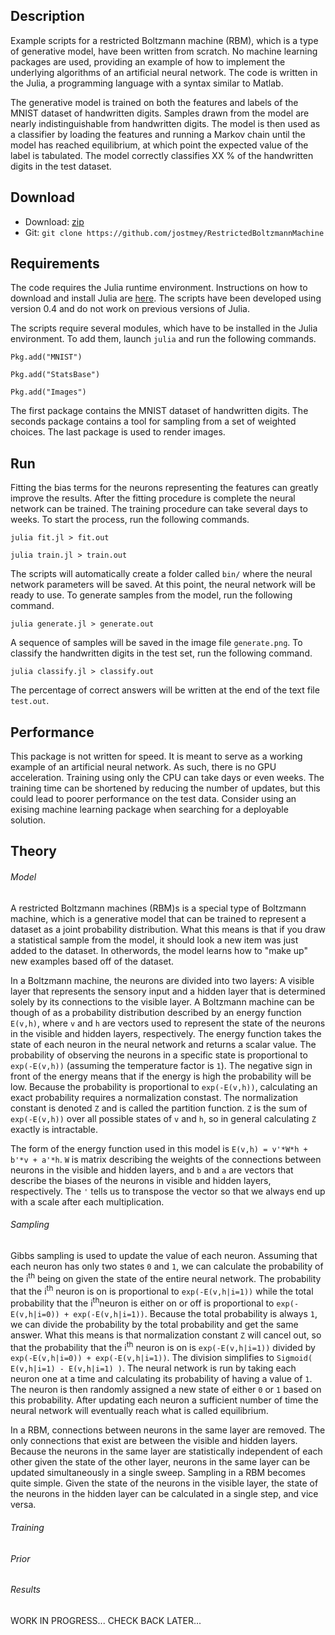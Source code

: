 ## Description

Example scripts for a restricted Boltzmann machine (RBM), which is a type of generative model, have been written from scratch. No machine learning packages are used, providing an example of how to implement the underlying algorithms of an artificial neural network. The code is written in the Julia, a programming language with a syntax similar to Matlab.

The generative model is trained on both the features and labels of the MNIST dataset of handwritten digits. Samples drawn from the model are nearly indistinguishable from handwritten digits. The model is then used as a classifier by loading the features and running a Markov chain until the model has reached equilibrium, at which point the expected value of the label is tabulated. The model correctly classifies XX % of the handwritten digits in the test dataset.

## Download

* Download: [zip](https://github.com/jostmey/RestrictedBoltzmannMachine/zipball/master)
* Git: `git clone https://github.com/jostmey/RestrictedBoltzmannMachine`

## Requirements

The code requires the Julia runtime environment. Instructions on how to download and install Julia are [here](http://julialang.org/). The scripts have been developed using version 0.4 and do not work on previous versions of Julia.

The scripts require several modules, which have to be installed in the Julia environment. To add them, launch `julia` and run the following commands.

`Pkg.add("MNIST")`

`Pkg.add("StatsBase")`

`Pkg.add("Images")`

The first package contains the MNIST dataset of handwritten digits. The seconds package contains a tool for sampling from a set of weighted choices. The last package is used to render images.

## Run

Fitting the bias terms for the neurons representing the features can greatly improve the results. After the fitting procedure is complete the neural network can be trained. The training procedure can take several days to weeks. To start the process, run the following commands.

`julia fit.jl > fit.out`

`julia train.jl > train.out`

The scripts will automatically create a folder called `bin/` where the neural network parameters will be saved. At this point, the neural network will be ready to use. To generate samples from the model, run the following command.

`julia generate.jl > generate.out`

A sequence of samples will be saved in the image file `generate.png`. To classify the handwritten digits in the test set, run the following command.

`julia classify.jl > classify.out`

The percentage of correct answers will be written at the end of the text file `test.out`.

## Performance

This package is not written for speed. It is meant to serve as a working example of an artificial neural network. As such, there is no GPU acceleration. Training using only the CPU can take days or even weeks. The training time can be shortened by reducing the number of updates, but this could lead to poorer performance on the test data. Consider using an exising machine learning package when searching for a deployable solution.

## Theory

###### Model

A restricted Boltzmann machines (RBM)s is a special type of Boltzmann machine, which is a generative model that can be trained to represent a dataset as a joint probability distribution. What this means is that if you draw a statistical sample from the model, it should look a new item was just added to the dataset. In otherwords, the model learns how to "make up" new examples based off of the dataset.

In a Boltzmann machine, the neurons are divided into two layers: A visible layer that represents the sensory input and a hidden layer that is determined solely by its connections to the visible layer. A Boltzmann machine can be though of as a probability distribution described by an energy function `E(v,h)`, where `v` and `h` are vectors used to represent the state of the neurons in the visible and hidden layers, respectively. The energy function takes the state of each neuron in the neural network and returns a scalar value. The probability of observing the neurons in a specific state is proportional to `exp(-E(v,h))` (assuming the temperature factor is `1`). The negative sign in front of the energy means that if the energy is high the probability will be low. Because the probability is proportional to `exp(-E(v,h))`, calculating an exact probability requires a normalization constast. The normalization constant is denoted `Z` and is called the partition function. `Z` is the sum of `exp(-E(v,h))` over all possible states of `v` and `h`, so in general calculating `Z` exactly is intractable.

The form of the energy function used in this model is `E(v,h) = v'*W*h + b'*v + a'*h`. `W` is matrix describing the weights of the connections between neurons in the visible and hidden layers, and `b` and `a` are vectors that describe the biases of the neurons in visible and hidden layers, respectively. The `'` tells us to transpose the vector so that we always end up with a scale after each multiplication.

###### Sampling

Gibbs sampling is used to update the value of each neuron. Assuming that each neuron has only two states `0` and `1`, we can calculate the probability of the i<sup>th</sup> being on given the state of the entire neural network. The probability that the i<sup>th</sup> neuron is on is proportional to `exp(-E(v,h|i=1))` while the total probability that the i<sup>th</sup>neuron is either on or off is proportional to `exp(-E(v,h|i=0)) + exp(-E(v,h|i=1))`. Because the total probability is always `1`, we can divide the probability by the total probability and get the same answer. What this means is that normalization constant `Z` will cancel out, so that the probability that the i<sup>th</sup> neuron is on is `exp(-E(v,h|i=1))` divided by `exp(-E(v,h|i=0)) + exp(-E(v,h|i=1))`. The division simplifies to `Sigmoid( E(v,h|i=1) - E(v,h|i=1) )`. The neural network is run by taking each neuron one at a time and calculating its probability of having a value of `1`. The neuron is then randomly assigned a new state of either `0` or `1` based on this probability. After updating each neuron a sufficient number of time the neural network will eventually reach what is called equilibrium. 

In a RBM, connections between neurons in the same layer are removed. The only connections that exist are between the visible and hidden layers. Because the neurons in the same layer are statistically independent of each other given the state of the other layer, neurons in the same layer can be updated simultaneously in a single sweep. Sampling in a RBM becomes quite simple. Given the state of the neurons in the visible layer, the state of the neurons in the hidden layer can be calculated in a single step, and vice versa.

###### Training



###### Prior



###### Results




WORK IN PROGRESS... CHECK BACK LATER...


